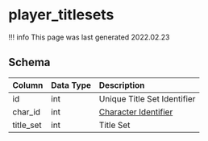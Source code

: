 # player_titlesets

!!! info
	This page was last generated 2022.02.23

## Schema

| Column | Data Type | Description |
| :--- | :--- | :--- |
| id | int | Unique Title Set Identifier |
| char_id | int | [Character Identifier](character_data.md) |
| title_set | int | Title Set |

